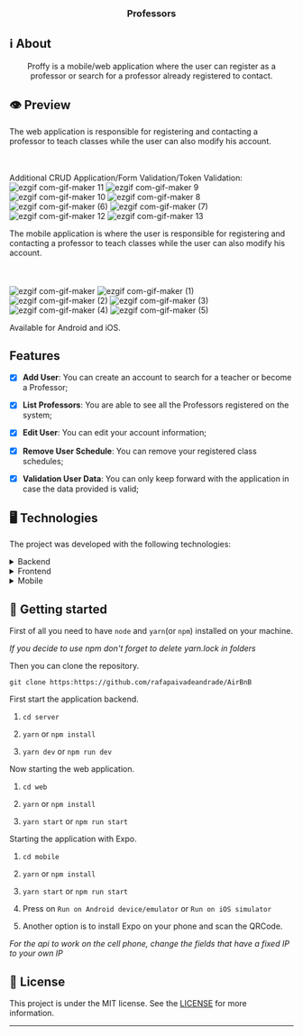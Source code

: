 <h3  align="center">

Professors

</h3>

## ℹ️ About
  

<div  align="center">


<p  align="center">

Proffy is a mobile/web application where the user can register as a professor or search for a professor already registered to contact.

</p>

</div>
  

## 👁 Preview


The web application is responsible for registering and contacting a professor to teach classes while the user can also modify his account.<br/><br/><br/>
 
 
Additional CRUD Application/Form Validation/Token Validation:
![ezgif com-gif-maker 11](https://user-images.githubusercontent.com/51189721/98271194-72557980-1f6e-11eb-8812-738102c5a637.gif)
![ezgif com-gif-maker 9](https://user-images.githubusercontent.com/51189721/98271185-6f5a8900-1f6e-11eb-8a5f-28d959cb2567.gif)
![ezgif com-gif-maker 10](https://user-images.githubusercontent.com/51189721/98271190-71244c80-1f6e-11eb-9788-12143d5f68cd.gif)
![ezgif com-gif-maker 8](https://user-images.githubusercontent.com/51189721/98271178-6d90c580-1f6e-11eb-889c-2a3dc67ef33a.gif)
![ezgif com-gif-maker (6)](https://user-images.githubusercontent.com/51189721/98271150-65388a80-1f6e-11eb-8e53-33b3dba0a6af.gif)
![ezgif com-gif-maker (7)](https://user-images.githubusercontent.com/51189721/98271169-6b2e6b80-1f6e-11eb-9474-f61dc3c9276e.gif)
![ezgif com-gif-maker 12](https://user-images.githubusercontent.com/51189721/98271196-7386a680-1f6e-11eb-98f9-33a65f7b479d.gif)
![ezgif com-gif-maker 13](https://user-images.githubusercontent.com/51189721/98271203-75506a00-1f6e-11eb-8519-11bd97df9c91.gif)

 
The mobile application is where the user is responsible for registering and contacting a professor to teach classes while the user can also modify his account.<br/><br/><br/>
<br/>
![ezgif com-gif-maker](https://user-images.githubusercontent.com/51189721/98268352-2b19b980-1f6b-11eb-88e4-38900585973e.gif)
![ezgif com-gif-maker (1)](https://user-images.githubusercontent.com/51189721/98268337-26ed9c00-1f6b-11eb-8779-6b5cd51ca340.gif)
![ezgif com-gif-maker (2)](https://user-images.githubusercontent.com/51189721/98268327-2523d880-1f6b-11eb-98eb-f41ced886c2a.gif)
![ezgif com-gif-maker (3)](https://user-images.githubusercontent.com/51189721/98268310-20f7bb00-1f6b-11eb-915d-aa2f2511e3fa.gif)
![ezgif com-gif-maker (4)](https://user-images.githubusercontent.com/51189721/98268276-163d2600-1f6b-11eb-9946-2bb09a46394a.gif)
![ezgif com-gif-maker (5)](https://user-images.githubusercontent.com/51189721/98268364-2e14aa00-1f6b-11eb-8c0a-fb6ad653df3b.gif)
<br/>

Available for Android and iOS.
<br/>

 
</div>

  ## Features
  
- [x] **Add User**: You can create an account to search for a teacher or become a Professor;
- [x] **List Professors**: You are able to see all the Professors registered on the system;
- [x] **Edit User**: You can edit your account information;
- [x] **Remove User Schedule**: You can remove your registered class schedules;
- [x] **Validation User Data**: You can only keep forward with the application in case the data provided is valid;


## 🖥 Technologies
  
The project was developed with the following technologies:

<details>

<summary>Backend</summary>

- [Bcrypt](https://www.npmjs.com/package/cors)

- [Crypto](https://nodejs.org/api/crypto.html)

- [Cors](https://www.npmjs.com/package/cors)

- [Express](https://www.npmjs.com/package/express)

- [Express HandleBars](https://www.npmjs.com/package/express-handlebars)

- [JSON Web Token](https://www.npmjs.com/package/jsonwebtoken)

- [KnexJs](http://knexjs.org/)

- [Multer](https://www.npmjs.com/package/multer)

- [Node.js](https://nodejs.org/)

- [Node Mailer](https://mailtrap.io/)

- [Nodemon](https://nodemon.io/)

- [Sqlite3](https://www.npmjs.com/package/sqlite3)
  

</details>

  

<details>

<summary>Frontend</summary>

  

- [Axios](https://www.npmjs.com/package/axios)

- [Formik](https://www.npmjs.com/package/formkit)

- [React](https://pt-br.reactjs.org/)

- [React DOM](https://pt-br.reactjs.org/docs/react-dom.html)

- [React Drop Zone](https://github.com/react-dropzone/react-dropzone)

- [React Icons](https://react-icons.netlify.com/#/)

- [React Router Dom](https://reacttraining.com/react-router/web/)

- [React Hook Form](https://react-hook-form.com/get-started/)

- [React Scripts](https://www.npmjs.com/package/react-scripts)

- [React Text Mask](https://www.npmjs.com/package/react-text-mask)

- [Yup](https://github.com/jquense/yup)

</details>

  

<details>

<summary>Mobile</summary>

  

- [Axios](https://www.npmjs.com/package/axios)

- [Expo](https://expo.io/learn)

- [Expo Font](https://docs.expo.io/versions/latest/sdk/font/)

- [Expo Google Fonts](https://github.com/expo/google-fonts)

- [Expo Image Picker](https://docs.expo.io/versions/latest/sdk/imagepicker/)

- [Expo Status Bar](https://docs.expo.io/versions/latest/sdk/status-bar/)

- [React](https://pt-br.reactjs.org/)

- [React DOM](https://pt-br.reactjs.org/docs/react-dom.html)

- [React Icons](https://react-icons.netlify.com/#/)

- [React Native](https://reactnative.dev/)

- [React Navigation](https://reactnavigation.org/)

- [React Native Community](https://www.npmjs.com/package/@react-native-community/cli)

- [React Native Dropdown Picker](https://www.npmjs.com/package/react-native-dropdown-picker)

- [React Native Gesture Handler](https://www.npmjs.com/package/react-native-gesture-handler)

- [React Native Image Picker] (https://docs.expo.io/versions/latest/sdk/imagepicker/)

- [React Native Screens](https://docs.expo.io/versions/latest/sdk/imagepicker/)

- [React Native Web](https://github.com/necolas/react-native-web)

- [React Strap](https://reactstrap.github.io/)




</details>

  

## 🚀 Getting started

  

First of all you need to have `node` and `yarn`(or `npm`) installed on your machine.

  

_If you decide to use npm don't forget to delete yarn.lock in folders_

  

Then you can clone the repository.

  

`git clone https:https://github.com/rafapaivadeandrade/AirBnB`

  

First start the application backend.

  

1. `cd server`

2. `yarn` or `npm install`

3. `yarn dev` or `npm run dev`

  

Now starting the web application.

  

1. `cd web`

2. `yarn` or `npm install`

3. `yarn start` or `npm run start`

  

Starting the application with Expo.

  

1. `cd mobile`

2. `yarn` or `npm install`

3. `yarn start` or `npm run start`

4. Press on `Run on Android device/emulator` or `Run on iOS simulator`

5. Another option is to install Expo on your phone and scan the QRCode.

  

_For the api to work on the cell phone, change the fields that have a fixed IP to your own IP_

  

## 📝 License

  

This project is under the MIT license. See the [LICENSE]([https://github.com/rafapaivadeandrade/Professors/blob/master/LICENSE.md](https://github.com/rafapaivadeandrade/Professors/blob/master/LICENSE.md)) for more information.

  

---

